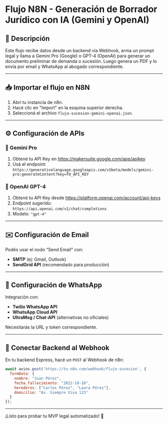 
# Flujo N8N - Generación de Borrador Jurídico con IA (Gemini y OpenAI)

## 🔁 Descripción
Este flujo recibe datos desde un backend vía Webhook, arma un prompt legal y llama a Gemini Pro (Google) o GPT-4 (OpenAI) para generar un documento preliminar de demanda o sucesión. Luego genera un PDF y lo envía por email y WhatsApp al abogado correspondiente.

---

## 📥 Importar el flujo en N8N

1. Abrí tu instancia de n8n.
2. Hacé clic en "Import" en la esquina superior derecha.
3. Seleccioná el archivo `flujo-sucesion-gemini-openai.json`.

---

## ⚙️ Configuración de APIs

### 🔹 Gemini Pro
1. Obtené tu API Key en https://makersuite.google.com/app/apikey
2. Usá el endpoint:  
   `https://generativelanguage.googleapis.com/v1beta/models/gemini-pro:generateContent?key=TU_API_KEY`

### 🔹 OpenAI GPT-4
1. Obtené tu API Key desde https://platform.openai.com/account/api-keys
2. Endpoint sugerido:  
   `https://api.openai.com/v1/chat/completions`
3. Modelo: `"gpt-4"`

---

## ✉️ Configuración de Email

Podés usar el nodo “Send Email” con:

- **SMTP** (ej: Gmail, Outlook)
- **SendGrid API** (recomendado para producción)

---

## 📲 Configuración de WhatsApp

Integración con:

- **Twilio WhatsApp API**
- **WhatsApp Cloud API**
- **UltraMsg / Chat-API** (alternativas no oficiales)

Necesitarás la URL y token correspondiente.

---

## 🔌 Conectar Backend al Webhook

En tu backend Express, hacé un `POST` al Webhook de n8n:

```js
await axios.post('https://tu-n8n.com/webhook/flujo-sucesion', {
  formData: {
    nombre: "Juan Pérez",
    fecha_fallecimiento: "2022-10-10",
    herederos: ["Carlos Pérez", "Laura Pérez"],
    domicilio: "Av. Siempre Viva 123"
  }
});
```

---

¡Listo para probar tu MVP legal automatizado! 🚀
